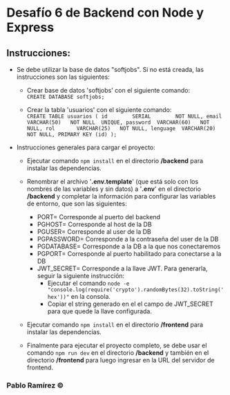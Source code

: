 # Desafío 6 de Backend con Node y Express

## Instrucciones:
- Se debe utilizar la base de datos "softjobs". Si no está creada, las instrucciones son las siguientes:

    - Crear base de datos 'softjobs' con el siguiente comando: \
`CREATE DATABASE softjobs;`

    - Crear la tabla 'usuarios' con el siguiente comando: \
`CREATE TABLE usuarios (
  id        SERIAL        NOT NULL,
  email     VARCHAR(50)   NOT NULL  UNIQUE,
  password  VARCHAR(60)   NOT NULL,
  rol       VARCHAR(25)   NOT NULL,
  lenguage  VARCHAR(20)   NOT NULL,
  PRIMARY KEY (id)
);`

- Instrucciones generales para cargar el proyecto:

    - Ejecutar comando `npm install` en el directorio **/backend** para instalar las dependencias.

    - Renombrar el archivo '**.env.template**' (que está solo con los nombres de las variables y sin datos) a '**.env**' en el directorio **/backend** y completar la información para configurar las variables de entorno, que son las siguientes:
        - PORT= Corresponde al puerto del backend
        - PGHOST= Corresponde al host de la DB
        - PGUSER= Corresponde al user de la DB
        - PGPASSWORD= Corresponde a la contraseña del user de la DB
        - PGDATABASE= Corresponde a la DB a la que nos conectaremos
        - PGPORT= Corresponde al puerto habilitado para conectarse a la DB
        - JWT_SECRET= Corresponde a la llave JWT. Para generarla, seguir la siguiente instrucción:
            - Ejecutar el comando `node -e "console.log(require('crypto').randomBytes(32).toString('hex'))"` en la consola.
            - Copiar el string generado en el el campo de JWT_SECRET para que quede la llave configurada.

    - Ejecutar comando `npm install` en el directorio **/frontend** para instalar las dependencias.

    - Finalmente para ejecutar el proyecto completo, se debe usar el comando `npm run dev` en el directorio **/backend** y también en el directorio **/frontend** para luego ingresar en la URL del servidor de frontend.

### Pablo Ramírez &copy;